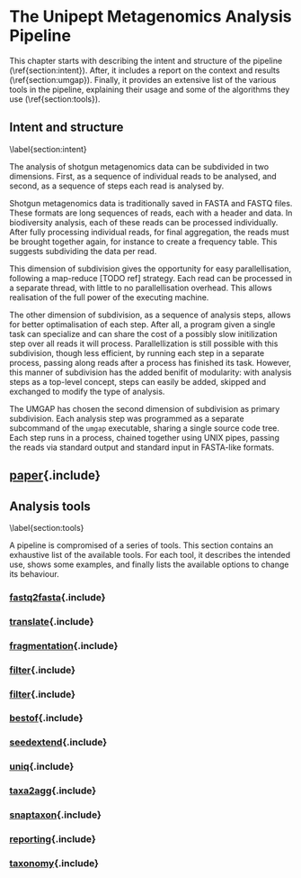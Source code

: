 # The Unipept Metagenomics Analysis Pipeline

This chapter starts with describing the intent and structure of the
pipeline (\ref{section:intent}). After, it includes a report on the
context and results (\ref{section:umgap}). Finally, it provides an
extensive list of the various tools in the pipeline, explaining their
usage and some of the algorithms they use (\ref{section:tools}).

## Intent and structure
\label{section:intent}

The analysis of shotgun metagenomics data can be subdivided in two
dimensions. First, as a sequence of individual reads to be analysed, and
second, as a sequence of steps each read is analysed by.

Shotgun metagenomics data is traditionally saved in FASTA and FASTQ
files. These formats are long sequences of reads, each with a header and
data. In biodiversity analysis, each of these reads can be processed
individually. After fully processing individual reads, for final
aggregation, the reads must be brought together again, for instance to
create a frequency table. This suggests subdividing the data per read.

This dimension of subdivision gives the opportunity for easy
parallellisation, following a map-reduce [TODO ref] strategy. Each
read can be processed in a separate thread, with little to no
parallellisation overhead. This allows realisation of the full power of
the executing machine.

The other dimension of subdivision, as a sequence of analysis steps,
allows for better optimalisation of each step. After all, a program
given a single task can specialize and can share the cost of a possibly
slow initilization step over all reads it will process. Parallellization
is still possible with this subdivision, though less efficient, by
running each step in a separate process, passing along reads after a
process has finished its task. However, this manner of subdivision has
the added benifit of modularity: with analysis steps as a top-level
concept, steps can easily be added, skipped and exchanged to modify the
type of analysis.

The UMGAP has chosen the second dimension of subdivision as primary
subdivision. Each analysis step was programmed as a separate subcommand
of the `umgap` executable, sharing a single source code tree. Each step
runs in a process, chained together using UNIX pipes, passing the reads
via standard output and standard input in FASTA-like formats.

## [paper](paper.md){.include}

## Analysis tools
\label{section:tools}

A pipeline is compromised of a series of tools. This section contains
an exhaustive list of the available tools. For each tool, it describes
the intended use, shows some examples, and finally lists the available
options to change its behaviour.

### [fastq2fasta](components/fastq2fasta.md){.include}

### [translate](components/translate.md){.include}

### [fragmentation](components/fragmentation.md){.include}

### [filter](components/filter.md){.include}

### [filter](components/pept2lca.md){.include}

### [bestof](components/bestof.md){.include}

### [seedextend](components/seedextend.md){.include}

### [uniq](components/uniq.md){.include}

### [taxa2agg](components/taxa2agg.md){.include}

### [snaptaxon](components/snaptaxon.md){.include}

### [reporting](components/reporting.md){.include}

### [taxonomy](components/taxonomy.md){.include}
